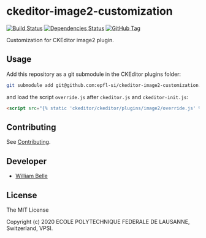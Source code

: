 ckeditor-image2-customization
=============================

[![Build Status][travis-image]][travis-url]
[![Dependencies Status][daviddm-image]][daviddm-url]
[![GitHub Tag][tag-image]][tag-url]

Customization for CKEditor image2 plugin.

Usage
-----

Add this repository as a git submodule in the CKEditor plugins folder:

```bash
git submodule add git@github.com:epfl-si/ckeditor-image2-customization.git src/static/ckeditor/ckeditor/plugins/image2
```

and load the script `override.js` after `ckeditor.js` and `ckeditor-init.js`:

```html
<script src="{% static 'ckeditor/ckeditor/plugins/image2/override.js' %}"></script>
```

Contributing
------------

See [Contributing](CONTRIBUTING.md).

Developer
---------

* [William Belle](https://github.com/williambelle)

License
-------

The MIT License

Copyright (c) 2020 ECOLE POLYTECHNIQUE FEDERALE DE LAUSANNE, Switzerland, VPSI.

[travis-image]: https://travis-ci.org/epfl-si/ckeditor-image2-customization.svg?branch=master
[travis-url]: https://travis-ci.org/epfl-si/ckeditor-image2-customization
[daviddm-image]: https://david-dm.org/epfl-si/ckeditor-image2-customization/status.svg
[daviddm-url]: https://david-dm.org/epfl-si/ckeditor-image2-customization
[tag-image]: https://img.shields.io/github/tag/epfl-si/ckeditor-image2-customization.svg
[tag-url]: https://github.com/epfl-si/ckeditor-image2-customization/tags
